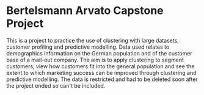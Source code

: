 # Bertelsmann Arvato Capstone Project
This is a project to practice the use of clustering with large datasets, customer profiling and predictive modelling. Data used relates to demographics information on the German population and of the customer base of a mail-out company. The aim is to apply clustering to segment customers, view how customers fit into the general population and see the extent to which marketing success can be improved through clustering and predictive modelling. The data is restricted and had to be deleted soon after the project ended so can't be included.
